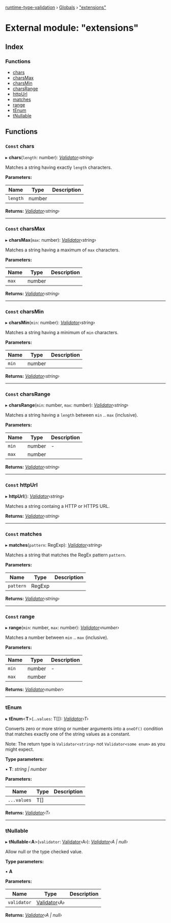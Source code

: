 [runtime-type-validation](../README.md) › [Globals](../globals.md) › ["extensions"](_extensions_.md)

# External module: "extensions"

## Index

### Functions

* [chars](_extensions_.md#const-chars)
* [charsMax](_extensions_.md#const-charsmax)
* [charsMin](_extensions_.md#const-charsmin)
* [charsRange](_extensions_.md#const-charsrange)
* [httpUrl](_extensions_.md#const-httpurl)
* [matches](_extensions_.md#const-matches)
* [range](_extensions_.md#const-range)
* [tEnum](_extensions_.md#tenum)
* [tNullable](_extensions_.md#tnullable)

## Functions

### `Const` chars

▸ **chars**(`length`: number): *[Validator](../classes/_validator_.validator.md)‹string›*

Matches a string having exactly `length` characters.

**Parameters:**

Name | Type | Description |
------ | ------ | ------ |
`length` | number |   |

**Returns:** *[Validator](../classes/_validator_.validator.md)‹string›*

___

### `Const` charsMax

▸ **charsMax**(`max`: number): *[Validator](../classes/_validator_.validator.md)‹string›*

Matches a string having a maximum of `max` characters.

**Parameters:**

Name | Type | Description |
------ | ------ | ------ |
`max` | number |   |

**Returns:** *[Validator](../classes/_validator_.validator.md)‹string›*

___

### `Const` charsMin

▸ **charsMin**(`min`: number): *[Validator](../classes/_validator_.validator.md)‹string›*

Matches a string having a minimum of `min` characters.

**Parameters:**

Name | Type | Description |
------ | ------ | ------ |
`min` | number |   |

**Returns:** *[Validator](../classes/_validator_.validator.md)‹string›*

___

### `Const` charsRange

▸ **charsRange**(`min`: number, `max`: number): *[Validator](../classes/_validator_.validator.md)‹string›*

Matches a string having a `length` between `min` .. `max` (inclusive).

**Parameters:**

Name | Type | Description |
------ | ------ | ------ |
`min` | number | - |
`max` | number |   |

**Returns:** *[Validator](../classes/_validator_.validator.md)‹string›*

___

### `Const` httpUrl

▸ **httpUrl**(): *[Validator](../classes/_validator_.validator.md)‹string›*

Matches a string containg a HTTP or HTTPS URL.

**Returns:** *[Validator](../classes/_validator_.validator.md)‹string›*

___

### `Const` matches

▸ **matches**(`pattern`: RegExp): *[Validator](../classes/_validator_.validator.md)‹string›*

Matches a string that matches the RegEx pattern `pattern`.

**Parameters:**

Name | Type | Description |
------ | ------ | ------ |
`pattern` | RegExp |   |

**Returns:** *[Validator](../classes/_validator_.validator.md)‹string›*

___

### `Const` range

▸ **range**(`min`: number, `max`: number): *[Validator](../classes/_validator_.validator.md)‹number›*

Matches a number between `min` .. `max` (inclusive).

**Parameters:**

Name | Type | Description |
------ | ------ | ------ |
`min` | number | - |
`max` | number |   |

**Returns:** *[Validator](../classes/_validator_.validator.md)‹number›*

___

###  tEnum

▸ **tEnum**<**T**>(...`values`: T[]): *[Validator](../classes/_validator_.validator.md)‹T›*

Converts zero or more string or number arguments into a `oneOf()` condition
that matches exactly one of the string values as a constant.

Note: The return type is `Validator<string>` not `Validator<some enum>` as you might expect.

**Type parameters:**

▪ **T**: *string | number*

**Parameters:**

Name | Type | Description |
------ | ------ | ------ |
`...values` | T[] |   |

**Returns:** *[Validator](../classes/_validator_.validator.md)‹T›*

___

###  tNullable

▸ **tNullable**<**A**>(`validator`: [Validator](../classes/_validator_.validator.md)‹A›): *[Validator](../classes/_validator_.validator.md)‹A | null›*

Allow null or the type checked value.

**Type parameters:**

▪ **A**

**Parameters:**

Name | Type | Description |
------ | ------ | ------ |
`validator` | [Validator](../classes/_validator_.validator.md)‹A› |   |

**Returns:** *[Validator](../classes/_validator_.validator.md)‹A | null›*
